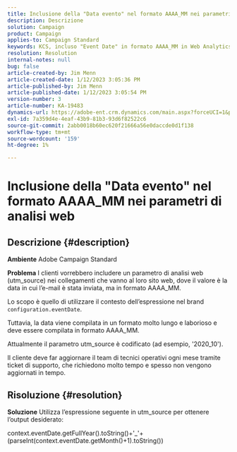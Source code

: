 ```yaml
---
title: Inclusione della "Data evento" nel formato AAAA_MM nei parametri di analisi web
description: Descrizione
solution: Campaign
product: Campaign
applies-to: Campaign Standard
keywords: KCS, incluso "Event Date" in formato AAAA_MM in Web Analytics Parameters, Adobe Campaign Standard, ACS
resolution: Resolution
internal-notes: null
bug: false
article-created-by: Jim Menn
article-created-date: 1/12/2023 3:05:36 PM
article-published-by: Jim Menn
article-published-date: 1/12/2023 3:05:54 PM
version-number: 3
article-number: KA-19483
dynamics-url: https://adobe-ent.crm.dynamics.com/main.aspx?forceUCI=1&pagetype=entityrecord&etn=knowledgearticle&id=e091d78d-8a92-ed11-aad1-6045bd0065f9
exl-id: 7a359d4e-4eaf-43b9-81b3-93d6f82522c6
source-git-commit: 2abb0018b60ec620f21666a56e0daccde0d1f138
workflow-type: tm+mt
source-wordcount: '159'
ht-degree: 1%

---
```


# Inclusione della &quot;Data evento&quot; nel formato AAAA_MM nei parametri di analisi web

## Descrizione {#description}


<b>Ambiente</b>
Adobe Campaign Standard

<b>Problema</b>
I clienti vorrebbero includere un parametro di analisi web (utm_source) nei collegamenti che vanno al loro sito web, dove il valore è la data in cui l’e-mail è stata inviata, ma in formato AAAA_MM.

Lo scopo è quello di utilizzare il contesto dell’espressione nel brand `configuration.eventDate`.

Tuttavia, la data viene compilata in un formato molto lungo e laborioso e deve essere compilata in formato AAAA_MM.

Attualmente il parametro utm_source è codificato (ad esempio, &#39;2020_10&#39;).

Il cliente deve far aggiornare il team di tecnici operativi ogni mese tramite ticket di supporto, che richiedono molto tempo e spesso non vengono aggiornati in tempo.


## Risoluzione {#resolution}


<b>Soluzione</b>
Utilizza l’espressione seguente in utm_source per ottenere l’output desiderato:

context.eventDate.getFullYear().toString()+&#39;_&#39;+(parseInt(context.eventDate.getMonth()+1).toString())
